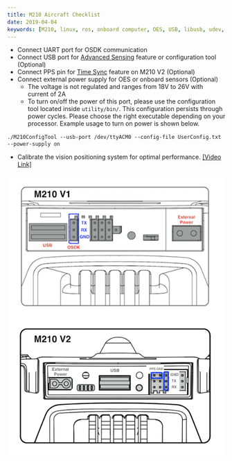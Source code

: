 ```yaml
---
title: M210 Aircraft Checklist
date: 2019-04-04
keywords: [M210, linux, ros, onboard computer, OES, USB, libusb, udev, configuration]
---
```



* Connect UART port for OSDK communication
* Connect USB port for [Advanced Sensing](../guides/component-guide-advanced-sensing-stereo-camera.html)  feature or configuration tool (Optional)
* Connect PPS pin for [Time Sync](../guides/component-guide-time-sync.html) feature on M210 V2 (Optional)
* Connect external power supply for OES or onboard sensors (Optional)
  * The voltage is not regulated and ranges from 18V to 26V with current of 2A
  * To turn on/off the power of this port, please use the configuration tool located inside `utility/bin/`. This configuration persists through power cycles. Please choose the right executable depending on your processor. Example usage to turn on power is shown below.

````
./M210ConfigTool --usb-port /dev/ttyACM0 --config-file UserConfig.txt --power-supply on
````

* Calibrate the vision positioning system for optimal performance. <a href="https://www.youtube.com/watch?v=mYSqz7R5zwI" target="_blank">[Video Link]</a>

![m210_expansion_port](../images/hardwaresetup/M210-v1-v2-expansion-port.png)

  
